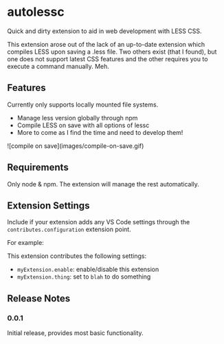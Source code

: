 # autolessc

Quick and dirty extension to aid in web development with LESS CSS.

This extension arose out of the lack of an up-to-date extension which compiles LESS upon saving a .less file. Two others
exist (that I found), but one does not support latest CSS features and the other requires you to execute a command
manually. Meh.

## Features

Currently only supports locally mounted file systems.

* Manage less version globally through npm
* Compile LESS on save with all options of lessc
* More to come as I find the time and need to develop them!

\!\[compile on save\]\(images/compile-on-save.gif\)

## Requirements

Only node & npm. The extension will manage the rest automatically.

## Extension Settings

Include if your extension adds any VS Code settings through the `contributes.configuration` extension point.

For example:

This extension contributes the following settings:

* `myExtension.enable`: enable/disable this extension
* `myExtension.thing`: set to `blah` to do something

## Release Notes

### 0.0.1

Initial release, provides most basic functionality.
